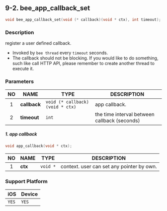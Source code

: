 ## 9-2. bee_app_callback_set

```c
void bee_app_callback_set(void (* callback)(void * ctx), int timeout);
```

### Description

register a user defined callback.

* Invoked by `bee thread` every `timeout` seconds.
* The callback should not be blocking. If you would like to do something, such like call HTTP API, please remember to create another thread to execute it.

### Parameters

| NO | NAME | TYPE | DESCRIPTION |
| :---: | --- | --- | --- |
| 1 | **callback** | `void (* callback)(void * ctx)` | app callback. |
| 2 | **timeout** | `int` | the time interval between callback (seconds) |

##### 1. app callback

```c
void app_callback(void * ctx);
```
| NO | NAME | TYPE | DESCRIPTION |
| :---: | --- | --- | --- |
| 1 | **ctx** | `void *` | context. user can set any pointer by own. |

### Support Platform

| iOS | Device |
| --- | --- |
| `YES` | `YES` |
